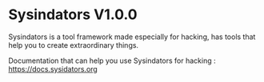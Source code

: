 # Sysindators V1.0.0

Sysindators is a tool framework made especially for hacking, has tools that help you to create extraordinary things.

Documentation that can help you use Sysindators for hacking : https://docs.sysidators.org
